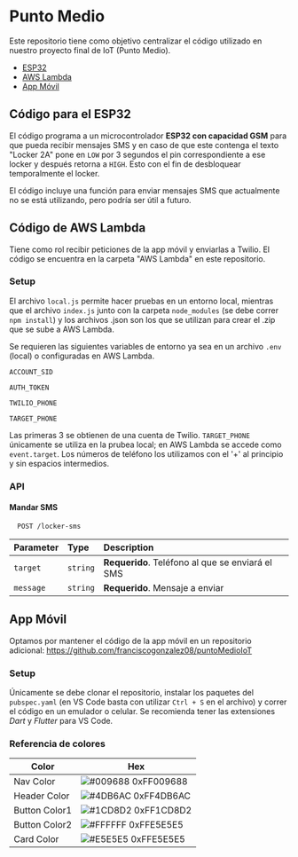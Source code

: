
# Punto Medio

Este repositorio tiene como objetivo centralizar el código 
utilizado en nuestro proyecto final de IoT (Punto Medio).

- [ESP32](https://github.com/drophy/iot-project-repo#c%C3%B3digo-para-el-ESP32)
- [AWS Lambda](https://github.com/drophy/iot-project-repo#c%C3%B3digo-de-aws-lambda)
- [App Móvil](https://github.com/drophy/iot-project-repo#app-m%C3%B3vil)


## Código para el ESP32
El código programa a un microcontrolador **ESP32 con capacidad GSM** 
para que pueda recibir mensajes SMS y en caso de que este 
contenga el texto "Locker 2A" pone en `LOW` por 3 segundos el pin
correspondiente a ese locker y después retorna a `HIGH`. Esto con
el fin de desbloquear temporalmente el locker. 

El código incluye una función para enviar mensajes SMS que 
actualmente no se está utilizando, pero podría ser útil a futuro.



## Código de AWS Lambda
Tiene como rol recibir peticiones de la app móvil y enviarlas
a Twilio. El código se encuentra en la carpeta "AWS Lambda" 
en este repositorio. 

### Setup
El archivo `local.js` permite hacer pruebas en un entorno local,
mientras que el archivo `index.js` junto con la carpeta 
`node_modules` (se debe correr `npm install`) y los archivos
.json son los que se utilizan para crear el .zip que se sube a
AWS Lambda.

Se requieren las siguientes variables de entorno ya sea en un
archivo `.env` (local) o configuradas en AWS Lambda.

`ACCOUNT_SID`

`AUTH_TOKEN`

`TWILIO_PHONE`

`TARGET_PHONE`

Las primeras 3 se obtienen de una cuenta de Twilio. 
`TARGET_PHONE` únicamente se utiliza en la prubea local; en
AWS Lambda se accede como `event.target`. Los números de teléfono
los utilizamos con el '+' al principio y sin espacios intermedios.

### API

#### Mandar SMS

```http
  POST /locker-sms
```

| Parameter | Type     | Description                |
| :-------- | :------- | :------------------------- |
| `target`  | `string` | **Requerido**. Teléfono al que se enviará el SMS |
| `message`  | `string` | **Requerido**. Mensaje a enviar |


## App Móvil
Optamos por mantener el código de la app móvil en un repositorio
adicional: https://github.com/franciscogonzalez08/puntoMedioIoT

### Setup
Únicamente se debe clonar el repositorio, instalar los 
paquetes del `pubspec.yaml` (en VS Code basta con utilizar
`Ctrl + S` en el archivo) y correr el código en un emulador
o celular. Se recomienda tener las extensiones *Dart* y 
*Flutter* para VS Code.

### Referencia de colores
| Color             | Hex                                                                |
| ----------------- | ------------------------------------------------------------------ |
| Nav Color         | ![#009688](https://via.placeholder.com/10/009688?text=+) 0xFF009688 |
| Header Color      | ![#4DB6AC](https://via.placeholder.com/10/4DB6AC?text=+) 0xFF4DB6AC |
| Button Color1     | ![#1CD8D2](https://via.placeholder.com/10/1CD8D2?text=+) 0xFF1CD8D2 |
| Button Color2     | ![#FFFFFF](https://via.placeholder.com/10/FFFFFF?text=+) 0xFFE5E5E5 |
| Card Color        | ![#E5E5E5](https://via.placeholder.com/10/E5E5E5?text=+) 0xFFE5E5E5 |
